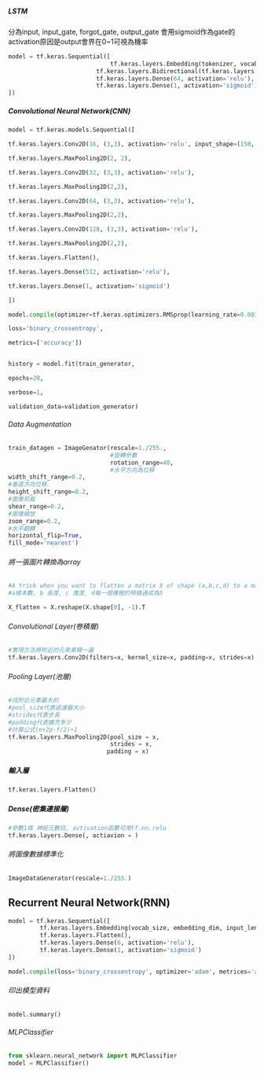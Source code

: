 ##### LSTM
分為input, input_gate, forgot_gate, output_gate
會用sigmoid作為gate的activation原因是output會界在0~1可視為機率
```Python
model = tf.keras.Sequential([
							 tf.keras.layers.Embedding(tokenizer, vocab_size=x),
						 tf.keras.layers.Bidirectional(tf.keras.layers.LSTM(64)),
						 tf.keras.layers.Dense(64, activation='relu'),
						 tf.keras.layers.Dense(1, activation='sigmoid')
])


```

##### Convolutional Neural Network(CNN)

```Python
model = tf.keras.models.Sequential([

tf.keras.layers.Conv2D(16, (3,3), activation='relu', input_shape=(150, 150, 3)),

tf.keras.layers.MaxPooling2D(2, 2),

tf.keras.layers.Conv2D(32, (3,3), activation='relu'),

tf.keras.layers.MaxPooling2D(2,2),

tf.keras.layers.Conv2D(64, (3,3), activation='relu'),

tf.keras.layers.MaxPooling2D(2,2),

tf.keras.layers.Conv2D(128, (3,3), activation='relu'),

tf.keras.layers.MaxPooling2D(2,2),

tf.keras.layers.Flatten(),

tf.keras.layers.Dense(512, activation='relu'),

tf.keras.layers.Dense(1, activation='sigmoid')

])

model.compile(optimizer=tf.keras.optimizers.RMSprop(learning_rate=0.001),

loss='binary_crossentropy',

metrics=['accuracy'])


history = model.fit(train_generator,

epochs=20,

verbose=1,

validation_data=validation_generator)
```


###### Data Augmentation
```Python
train_datagen = ImageGenator(rescale=1./255.,
							 #旋轉參數
							 rotation_range=40,
							 #水平方向為位移
width_shift_range=0.2,
#垂直方向位移
height_shift_range=0.2,
#圖像剪裁
shear_range=0.2,
#圖像縮放
zoom_range=0.2,
#水平翻轉
horizontal_flip=True,
fill_mode='nearest')
```

###### 將一張圖片轉換為array
```python
#A trick when you want to flatten a matrix X of shape (a,b,c,d) to a matrix X_flatten of shape (b∗∗c∗∗d, a) is to use:
#a樣本數, b 長度, c 寬度, d每一個橡樹的特徵通成為3

X_flatten = X.reshape(X.shape[0], -1).T 
```


###### Convolutional Layer(卷積層)
```Python
#實現方法將附近的元素乘積一遍
tf.keras.layers.Conv2D(filters=x, kernel_size=x, padding=x, strides=x)
```

###### Pooling Layer(池層)
```Python
#找附近元素最大的
#pool_size代表過濾器大小
#strides代表步長
#padding代表擴充多少
#計算公式(n+2p-f/2)+1
tf.keras.layers.MaxPooling2D(pool_size = x,
							 strides = x, 
							padding = x)
```

##### 輸入層
```Python
tf.keras.layers.Flatten()
```

##### Dense(密集連接層)
```Python
#參數1填 神經元數目, avtivation函數可用tf.nn.relu
tf.keras.layers.Dense(, actiavion = )
```

###### 將圖像數據標準化
```Python
ImageDataGenerator(rescale=1./255.)
```

## Recurrent Neural Network(RNN)
```Python
model = tf.keras.Sequential([
		 tf.keras.layers.Embedding(vocab_size, embedding_dim, input_length=max_length),
		 tf.keras.layers.Flatten(),
		 tf.keras.layers.Dense(6, activation='relu'),
		 tf.keras.layers.Dense(1, activation='sigmoid')	
])

model.compile(loss='binary_crossentropy', optimizer='adam', metrices='accuracy')
```

###### 印出模型資料
```Python
model.summary()
```

###### MLPClassifier
```Python
from sklearn.neural_network import MLPClassifier
model = MLPClassifier()
```

